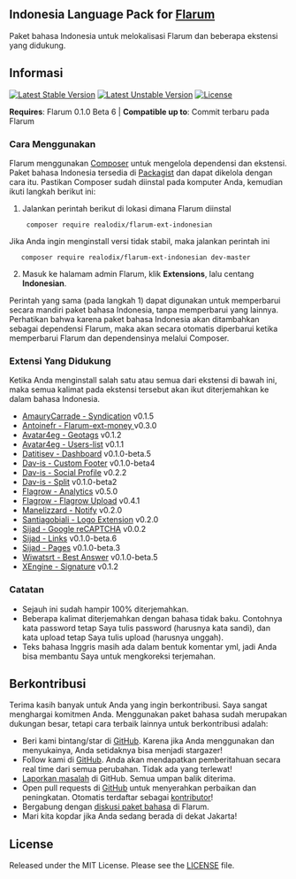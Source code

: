 ## Indonesia Language Pack for [Flarum](http://flarum.org/)

Paket bahasa Indonesia untuk melokalisasi Flarum dan beberapa ekstensi yang didukung.

## Informasi
[![Latest Stable Version](https://poser.pugx.org/realodix/flarum-ext-indonesian/v/stable)](https://packagist.org/packages/realodix/flarum-ext-indonesian) [![Latest Unstable Version](https://poser.pugx.org/realodix/flarum-ext-indonesian/v/unstable)](https://packagist.org/packages/realodix/flarum-ext-indonesian) [![License](https://poser.pugx.org/realodix/flarum-ext-indonesian/license)](https://packagist.org/packages/realodix/flarum-ext-indonesian)

**Requires**: Flarum 0.1.0 Beta 6 | **Compatible up to**: Commit terbaru pada Flarum


### Cara Menggunakan
Flarum menggunakan [Composer](https://getcomposer.org/) untuk mengelola dependensi dan ekstensi. Paket bahasa Indonesia tersedia di [Packagist](https://packagist.org/packages/realodix/flarum-ext-indonesian) dan dapat dikelola dengan cara itu. Pastikan Composer sudah diinstal pada komputer Anda, kemudian ikuti langkah berikut ini:

1. Jalankan perintah berikut di lokasi dimana Flarum diinstal

        composer require realodix/flarum-ext-indonesian

 Jika Anda ingin menginstall versi tidak stabil, maka jalankan perintah ini

       composer require realodix/flarum-ext-indonesian dev-master

2. Masuk ke halamam admin Flarum, klik **Extensions**, lalu centang **Indonesian**.

Perintah yang sama (pada langkah 1) dapat digunakan untuk memperbarui secara mandiri paket bahasa Indonesia, tanpa memperbarui yang lainnya. Perhatikan bahwa karena paket bahasa Indonesia akan ditambahkan sebagai dependensi Flarum, maka akan secara otomatis diperbarui ketika memperbarui Flarum dan dependensinya melalui Composer.


### Extensi Yang Didukung
Ketika Anda menginstall salah satu atau semua dari ekstensi di bawah ini, maka semua kalimat pada ekstensi tersebut akan ikut diterjemahkan ke dalam bahasa Indonesia.

- [AmauryCarrade - Syndication](https://github.com/AmauryCarrade/flarum-ext-syndication) v0.1.5
- [Antoinefr - Flarum-ext-money ](https://github.com/AntoineFr/flarum-ext-money) v0.3.0
- [Avatar4eg - Geotags](https://github.com/avatar4eg/flarum-ext-geotags) v0.1.2
- [Avatar4eg - Users-list](https://github.com/Avatar4eg/flarum-ext-users-list) v0.1.1
- [Datitisev - Dashboard](https://github.com/datitisev/flarum-ext-admindashboard) v0.1.0-beta.5
- [Dav-is - Custom Footer](https://github.com/dav-is/flarum-ext-customfooter) v0.1.0-beta4
- [Dav-is - Social Profile](https://github.com/dav-is/flarum-ext-socialprofile) v0.2.2
- [Dav-is - Split](https://github.com/dav-is/flarum-ext-split) v0.1.0-beta2
- [Flagrow - Analytics](https://github.com/flagrow/flarum-ext-analytics) v0.5.0
- [Flagrow - Flagrow Upload](https://github.com/flagrow/upload) v0.4.1
- [Manelizzard - Notify](https://github.com/manelizzard/flarum-notify) v0.2.0
- [Santiagobiali - Logo Extension](https://github.com/santiagobiali/flarum-ext-logo) v0.2.0
- [Sijad - Google reCAPTCHA](https://github.com/sijad/flarum-ext-recaptcha) v0.0.2
- [Sijad - Links](https://github.com/sijad/flarum-ext-links) v0.1.0-beta.6
- [Sijad - Pages](https://github.com/sijad/flarum-ext-pages) v0.1.0-beta.3
- [Wiwatsrt - Best Answer](https://github.com/wiwatsrt/flarum-ext-best-answer) v0.1.0-beta.5
- [XEngine - Signature](https://github.com/XEngine/flarum-ext-signature) v0.1.2



### Catatan
- Sejauh ini sudah hampir 100% diterjemahkan.
- Beberapa kalimat diterjemahkan dengan bahasa tidak baku. Contohnya kata password tetap Saya tulis password (harusnya kata sandi), dan kata upload tetap Saya tulis upload (harusnya unggah).
- Teks bahasa Inggris masih ada dalam bentuk komentar yml, jadi Anda bisa membantu Saya untuk mengkoreksi terjemahan.


## Berkontribusi
Terima kasih banyak untuk Anda yang ingin berkontribusi. Saya sangat menghargai komitmen Anda. Menggunakan paket bahasa sudah merupakan dukungan besar, tetapi cara terbaik lainnya untuk berkontribusi adalah:

- Beri kami bintang/star di [GitHub](https://github.com/realodix/flarum-ext-indonesian). Karena jika Anda menggunakan dan menyukainya, Anda setidaknya bisa menjadi stargazer!
- Follow kami di [GitHub](https://github.com/realodix/flarum-ext-indonesian). Anda akan mendapatkan pemberitahuan secara real time dari semua perubahan. Tidak ada yang terlewat!
- [Laporkan masalah](https://github.com/realodix/flarum-ext-indonesian/issues) di GitHub. Semua umpan balik diterima.
- Open pull requests di [GitHub](https://github.com/realodix/flarum-ext-indonesian) untuk menyerahkan perbaikan dan peningkatan. Otomatis terdaftar sebagai [kontributor](https://github.com/realodix/flarum-ext-indonesian/graphs/contributors)!
- Bergabung dengan [diskusi paket bahasa](https://discuss.flarum.org/d/1358-indonesian-language-pack) di Flarum.
- Mari kita kopdar jika Anda sedang berada di dekat Jakarta!


## License
Released under the MIT License. Please see the [LICENSE](https://github.com/realodix/flarum-ext-indonesian/blob/master/LICENSE) file.
